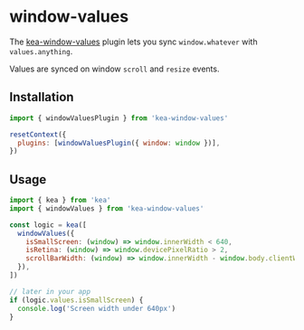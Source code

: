 # window-values

The [kea-window-values](https://github.com/keajs/kea-window-values) plugin
lets you sync `window.whatever` with `values.anything`.

Values are synced on window `scroll` and `resize` events.

## Installation

```javascript
import { windowValuesPlugin } from 'kea-window-values'

resetContext({
  plugins: [windowValuesPlugin({ window: window })],
})
```

## Usage

```javascript
import { kea } from 'kea'
import { windowValues } from 'kea-window-values'

const logic = kea([
  windowValues({
    isSmallScreen: (window) => window.innerWidth < 640,
    isRetina: (window) => window.devicePixelRatio > 2,
    scrollBarWidth: (window) => window.innerWidth - window.body.clientWidth,
  }),
])

// later in your app
if (logic.values.isSmallScreen) {
  console.log('Screen width under 640px')
}
```

